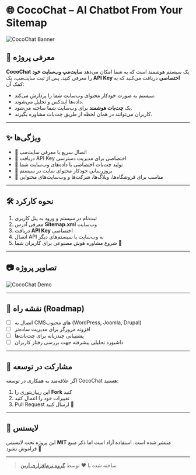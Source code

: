 # 🌐 CocoChat – AI Chatbot From Your Sitemap

![CocoChat Banner](https://arianteam.com/CocoChat.png)

## 📖 معرفی پروژه

**CocoChat** یک سیستم هوشمند است که به شما امکان می‌دهد **سایت‌مپ وب‌سایت خود** را معرفی کنید. پس از ثبت سایت‌مپ، یک **API Key اختصاصی** دریافت می‌کنید که به کمک آن:

* سیستم به صورت خودکار محتوای وب‌سایت شما را پردازش می‌کند.
* داده‌ها ایندکس و تحلیل می‌شوند.
* یک **چت‌بات هوشمند** برای وب‌سایت شما ساخته می‌شود.
* کاربران می‌توانند در همان لحظه از طریق چت‌بات مشاوره بگیرند.

---

## ✨ ویژگی‌ها

* 🚀 اتصال سریع با معرفی سایت‌مپ
* 🔑 دریافت API Key اختصاصی برای مدیریت دسترسی
* 🤖 تولید چت‌بات اختصاصی با داده‌های وب‌سایت شما
* 📡 بروزرسانی خودکار محتوای سایت در سیستم
* 🎯 مناسب برای فروشگاه‌ها، وبلاگ‌ها، شرکت‌ها و وب‌سایت‌های محتوایی

---

## 🛠️ نحوه کارکرد

1. ثبت‌نام در سیستم و ورود به پنل کاربری
2. معرفی آدرس **Sitemap.xml** وب‌سایت
3. دریافت **API Key** اختصاصی
4. اتصال API به وب‌سایت یا سیستم‌های دیگر
5. شروع مشاوره هوش مصنوعی برای کاربران شما 🎉

---

## 📷 تصاویر پروژه

![CocoChat Demo](https://arianteam.com/CocoChat.jpg)

---

## 🔮 نقشه راه (Roadmap)

* [ ] اتصال به CMSهای محبوب (WordPress, Joomla, Drupal)
* [ ] افزونه مرورگر برای مدیریت ساده‌تر
* [ ] پشتیبانی چندزبانه برای چت‌بات‌ها
* [ ] داشبورد تحلیلی پیشرفته جهت بررسی رفتار کاربران

---

## 🤝 مشارکت در توسعه

اگر علاقه‌مند به همکاری در توسعه CocoChat هستید:

1. این ریپازیتوری را **Fork** کنید
2. تغییرات خود را اعمال کنید
3. Pull Request ارسال کنید 🚀

---

## 📜 لایسنس

این پروژه تحت لایسنس **MIT** منتشر شده است. استفاده آزاد است اما ذکر منبع فراموش نشود 🙌

---

> ساخته شده با ❤️ توسط [گروه نرم‌افزاری آرین](https://arianteam.com)
